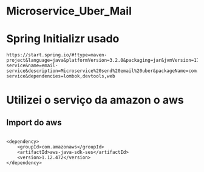 # Microservice_Uber_Mail
# Spring Initializr usado
```
https://start.spring.io/#!type=maven-project&language=java&platformVersion=3.2.0&packaging=jar&jvmVersion=17&groupId=com.daniel&artifactId=email-service&name=email-service&description=Microservice%20send%20email%20uber&packageName=com.daniel.email-service&dependencies=lombok,devtools,web
```
# Utilizei o serviço da amazon o aws 
## Import do aws 
```

<dependency>
    <groupId>com.amazonaws</groupId>
    <artifactId>aws-java-sdk-ses</artifactId>
    <version>1.12.472</version>
</dependency>
```
